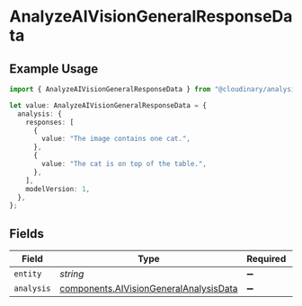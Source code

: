 # AnalyzeAIVisionGeneralResponseData

## Example Usage

```typescript
import { AnalyzeAIVisionGeneralResponseData } from "@cloudinary/analysis/models/components";

let value: AnalyzeAIVisionGeneralResponseData = {
  analysis: {
    responses: [
      {
        value: "The image contains one cat.",
      },
      {
        value: "The cat is on top of the table.",
      },
    ],
    modelVersion: 1,
  },
};
```

## Fields

| Field                                                                                            | Type                                                                                             | Required                                                                                         | Description                                                                                      |
| ------------------------------------------------------------------------------------------------ | ------------------------------------------------------------------------------------------------ | ------------------------------------------------------------------------------------------------ | ------------------------------------------------------------------------------------------------ |
| `entity`                                                                                         | *string*                                                                                         | :heavy_minus_sign:                                                                               | N/A                                                                                              |
| `analysis`                                                                                       | [components.AIVisionGeneralAnalysisData](../../models/components/aivisiongeneralanalysisdata.md) | :heavy_minus_sign:                                                                               | N/A                                                                                              |